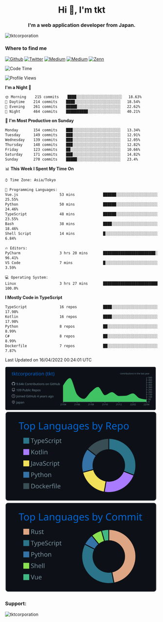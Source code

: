 <h1 align="center">Hi 👋, I'm tkt</h1>
<h3 align="center">I'm a web application developer from Japan.</h3>

<p align="left"> <img src="https://komarev.com/ghpvc/?username=tktcorporation&label=Profile%20views&color=0e75b6&style=flat" alt="tktcorporation" /> </p>

<h3>Where to find me</h3>
<p>
<a href="https://github.com/tktcorporation" target="_blank"><img alt="Github" src="https://img.shields.io/badge/GitHub-%2312100E.svg?&style=for-the-badge&logo=Github&logoColor=white" /></a>
<a href="https://twitter.com/tktcorporation" target="_blank"><img alt="Twitter" src="https://img.shields.io/badge/twitter-%231DA1F2.svg?&style=for-the-badge&logo=twitter&logoColor=white" /></a>
<a href="https://www.linkedin.com/in/tktcorporation" target="_blank"><img alt="Medium" src="https://img.shields.io/badge/linkdin-0a66c2.svg?&style=for-the-badge&logo=linkedin&logoColor=white" /></a>
<a href="https://qiita.com/tktcorporation" target="_blank"><img alt="Medium" src="https://img.shields.io/badge/qiita-55C500.svg?&style=for-the-badge&logo=qiita&logoColor=white" /></a>
<a href="https://zenn.dev/tktcorporation" target="_blank"><img alt="Zenn" src="https://img.shields.io/badge/Zenn-3EA8FF.svg?&style=for-the-badge&logo=Zenn&logoColor=white" /></a>
</p>
  
<!--START_SECTION:waka-->
![Code Time](http://img.shields.io/badge/Code%20Time-246%20hrs%2058%20mins-blue)

![Profile Views](http://img.shields.io/badge/Profile%20Views-3-blue)

**I'm a Night 🦉** 

```text
🌞 Morning    215 commits    ████░░░░░░░░░░░░░░░░░░░░░   18.63% 
🌆 Daytime    214 commits    ████░░░░░░░░░░░░░░░░░░░░░   18.54% 
🌃 Evening    261 commits    █████░░░░░░░░░░░░░░░░░░░░   22.62% 
🌙 Night      464 commits    ██████████░░░░░░░░░░░░░░░   40.21%

```
📅 **I'm Most Productive on Sunday** 

```text
Monday       154 commits    ███░░░░░░░░░░░░░░░░░░░░░░   13.34% 
Tuesday      149 commits    ███░░░░░░░░░░░░░░░░░░░░░░   12.91% 
Wednesday    139 commits    ███░░░░░░░░░░░░░░░░░░░░░░   12.05% 
Thursday     148 commits    ███░░░░░░░░░░░░░░░░░░░░░░   12.82% 
Friday       123 commits    ██░░░░░░░░░░░░░░░░░░░░░░░   10.66% 
Saturday     171 commits    ███░░░░░░░░░░░░░░░░░░░░░░   14.82% 
Sunday       270 commits    █████░░░░░░░░░░░░░░░░░░░░   23.4%

```


📊 **This Week I Spent My Time On** 

```text
⌚︎ Time Zone: Asia/Tokyo

💬 Programming Languages: 
Vue.js                   53 mins             ██████░░░░░░░░░░░░░░░░░░░   25.55% 
Python                   50 mins             ██████░░░░░░░░░░░░░░░░░░░   24.46% 
TypeScript               48 mins             ██████░░░░░░░░░░░░░░░░░░░   23.55% 
Bash                     38 mins             ████░░░░░░░░░░░░░░░░░░░░░   18.46% 
Shell Script             14 mins             █░░░░░░░░░░░░░░░░░░░░░░░░   6.84%

🔥 Editors: 
PyCharm                  3 hrs 20 mins       ████████████████████████░   96.41% 
VS Code                  7 mins              █░░░░░░░░░░░░░░░░░░░░░░░░   3.59%

💻 Operating System: 
Linux                    3 hrs 27 mins       █████████████████████████   100.0%

```

**I Mostly Code in TypeScript** 

```text
TypeScript               16 repos            ████░░░░░░░░░░░░░░░░░░░░░   17.98% 
Kotlin                   16 repos            ████░░░░░░░░░░░░░░░░░░░░░   17.98% 
Python                   8 repos             ██░░░░░░░░░░░░░░░░░░░░░░░   8.99% 
C#                       8 repos             ██░░░░░░░░░░░░░░░░░░░░░░░   8.99% 
Dockerfile               7 repos             ██░░░░░░░░░░░░░░░░░░░░░░░   7.87%

```



 Last Updated on 16/04/2022 00:24:01 UTC
<!--END_SECTION:waka-->

[![](https://raw.githubusercontent.com/tktcorporation/tktcorporation/master/profile-summary-card-output/github_dark/0-profile-details.svg)](https://github.com/vn7n24fzkq/github-profile-summary-cards)
[![](https://raw.githubusercontent.com/tktcorporation/tktcorporation/master/profile-summary-card-output/github_dark/1-repos-per-language.svg)](https://github.com/vn7n24fzkq/github-profile-summary-cards) [![](https://raw.githubusercontent.com/tktcorporation/tktcorporation/master/profile-summary-card-output/github_dark/2-most-commit-language.svg)](https://github.com/vn7n24fzkq/github-profile-summary-cards)

<h3 align="left">Support:</h3>
<p><a href="https://www.buymeacoffee.com/tktcorporation"> <img align="left" src="https://cdn.buymeacoffee.com/buttons/v2/default-yellow.png" height="50" width="210" alt="tktcorporation" /></a></p><br><br>
